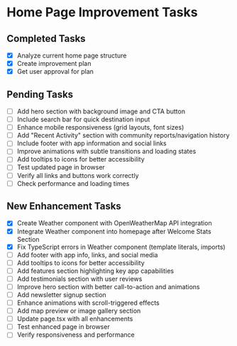 # Home Page Improvement Tasks

## Completed Tasks
- [x] Analyze current home page structure
- [x] Create improvement plan
- [x] Get user approval for plan

## Pending Tasks
- [ ] Add hero section with background image and CTA button
- [ ] Include search bar for quick destination input
- [ ] Enhance mobile responsiveness (grid layouts, font sizes)
- [ ] Add "Recent Activity" section with community reports/navigation history
- [ ] Include footer with app information and social links
- [ ] Improve animations with subtle transitions and loading states
- [ ] Add tooltips to icons for better accessibility
- [ ] Test updated page in browser
- [ ] Verify all links and buttons work correctly
- [ ] Check performance and loading times

## New Enhancement Tasks
- [x] Create Weather component with OpenWeatherMap API integration
- [x] Integrate Weather component into homepage after Welcome Stats Section
- [x] Fix TypeScript errors in Weather component (template literals, imports)
- [ ] Add footer with app info, links, and social media
- [ ] Add tooltips to icons for better accessibility
- [ ] Add features section highlighting key app capabilities
- [ ] Add testimonials section with user reviews
- [ ] Improve hero section with better call-to-action and animations
- [ ] Add newsletter signup section
- [ ] Enhance animations with scroll-triggered effects
- [ ] Add map preview or image gallery section
- [ ] Update page.tsx with all enhancements
- [ ] Test enhanced page in browser
- [ ] Verify responsiveness and performance
